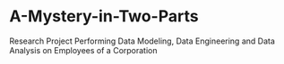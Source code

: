 # A-Mystery-in-Two-Parts
Research Project Performing Data Modeling, Data Engineering and Data Analysis on Employees of a Corporation
